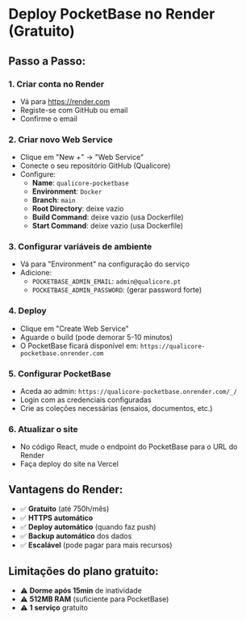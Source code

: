 # Deploy PocketBase no Render (Gratuito)

## Passo a Passo:

### 1. Criar conta no Render
- Vá para https://render.com
- Registe-se com GitHub ou email
- Confirme o email

### 2. Criar novo Web Service
- Clique em "New +" → "Web Service"
- Conecte o seu repositório GitHub (Qualicore)
- Configure:
  - **Name**: `qualicore-pocketbase`
  - **Environment**: `Docker`
  - **Branch**: `main`
  - **Root Directory**: deixe vazio
  - **Build Command**: deixe vazio (usa Dockerfile)
  - **Start Command**: deixe vazio (usa Dockerfile)

### 3. Configurar variáveis de ambiente
- Vá para "Environment" na configuração do serviço
- Adicione:
  - `POCKETBASE_ADMIN_EMAIL`: `admin@qualicore.pt`
  - `POCKETBASE_ADMIN_PASSWORD`: (gerar password forte)

### 4. Deploy
- Clique em "Create Web Service"
- Aguarde o build (pode demorar 5-10 minutos)
- O PocketBase ficará disponível em: `https://qualicore-pocketbase.onrender.com`

### 5. Configurar PocketBase
- Aceda ao admin: `https://qualicore-pocketbase.onrender.com/_/`
- Login com as credenciais configuradas
- Crie as coleções necessárias (ensaios, documentos, etc.)

### 6. Atualizar o site
- No código React, mude o endpoint do PocketBase para o URL do Render
- Faça deploy do site na Vercel

## Vantagens do Render:
- ✅ **Gratuito** (até 750h/mês)
- ✅ **HTTPS automático**
- ✅ **Deploy automático** (quando faz push)
- ✅ **Backup automático** dos dados
- ✅ **Escalável** (pode pagar para mais recursos)

## Limitações do plano gratuito:
- ⚠️ **Dorme após 15min** de inatividade
- ⚠️ **512MB RAM** (suficiente para PocketBase)
- ⚠️ **1 serviço** gratuito 